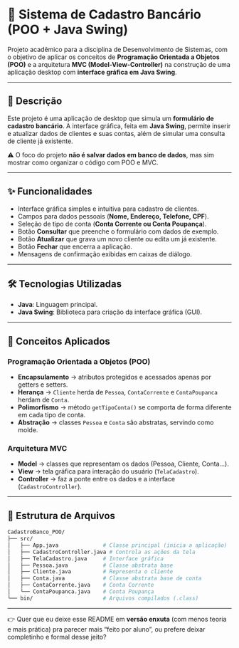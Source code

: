# 📘 Sistema de Cadastro Bancário (POO + Java Swing)

Projeto acadêmico para a disciplina de Desenvolvimento de Sistemas, com o objetivo de aplicar os conceitos de **Programação Orientada a Objetos (POO)** e a arquitetura **MVC (Model-View-Controller)** na construção de uma aplicação desktop com **interface gráfica em Java Swing**.

---

## 📜 Descrição

Este projeto é uma aplicação de desktop que simula um **formulário de cadastro bancário**.
A interface gráfica, feita em **Java Swing**, permite inserir e atualizar dados de clientes e suas contas, além de simular uma consulta de cliente já existente.

⚠️ O foco do projeto **não é salvar dados em banco de dados**, mas sim mostrar como organizar o código com POO e MVC.

---

## ✨ Funcionalidades

* Interface gráfica simples e intuitiva para cadastro de clientes.
* Campos para dados pessoais (**Nome, Endereço, Telefone, CPF**).
* Seleção de tipo de conta (**Conta Corrente ou Conta Poupança**).
* Botão **Consultar** que preenche o formulário com dados de exemplo.
* Botão **Atualizar** que grava um novo cliente ou edita um já existente.
* Botão **Fechar** que encerra a aplicação.
* Mensagens de confirmação exibidas em caixas de diálogo.

---

## 🛠️ Tecnologias Utilizadas

* **Java**: Linguagem principal.
* **Java Swing**: Biblioteca para criação da interface gráfica (GUI).

---

## 🧠 Conceitos Aplicados

### Programação Orientada a Objetos (POO)

* **Encapsulamento** → atributos protegidos e acessados apenas por getters e setters.
* **Herança** → `Cliente` herda de `Pessoa`, `ContaCorrente` e `ContaPoupanca` herdam de `Conta`.
* **Polimorfismo** → método `getTipoConta()` se comporta de forma diferente em cada tipo de conta.
* **Abstração** → classes `Pessoa` e `Conta` são abstratas, servindo como molde.

### Arquitetura MVC

* **Model** → classes que representam os dados (Pessoa, Cliente, Conta...).
* **View** → tela gráfica para interação do usuário (`TelaCadastro`).
* **Controller** → faz a ponte entre os dados e a interface (`CadastroController`).

---

## 📂 Estrutura de Arquivos

```bash
CadastroBanco_POO/
├── src/
│   ├── App.java              # Classe principal (inicia a aplicação)
│   ├── CadastroController.java # Controla as ações da tela
│   ├── TelaCadastro.java     # Interface gráfica
│   ├── Pessoa.java           # Classe abstrata base
│   ├── Cliente.java          # Representa o cliente
│   ├── Conta.java            # Classe abstrata base de conta
│   ├── ContaCorrente.java    # Conta Corrente
│   └── ContaPoupanca.java    # Conta Poupança
└── bin/                      # Arquivos compilados (.class)
```

---

👉 Quer que eu deixe esse README em **versão enxuta** (com menos teoria e mais prática) pra parecer mais “feito por aluno”, ou prefere deixar completinho e formal desse jeito?
